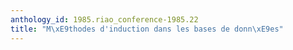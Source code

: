 ```yaml
---
anthology_id: 1985.riao_conference-1985.22
title: "M\xE9thodes d'induction dans les bases de donn\xE9es"
---
```

